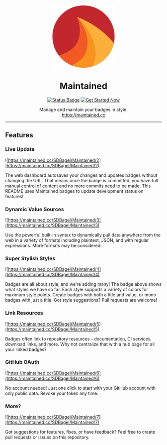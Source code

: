 <p align="center"><a href="https://maintained.cc" target="_blank" rel="noopener noreferrer"><img width="200" src="app/img/favicon.png" alt="Maintained logo"></a></p>
<h1 align="center">Maintained</h1>
<p align="center">
  <a href="https://maintained.cc"><img src="https://maintained.cc/SDBagel/Maintained/0" alt="Status Badge"></a>
  <a href="https://maintained.cc"><img src="https://maintained.cc/SDBagel/Maintained/1" alt="Get Started Now"></a>
</p>
<p align="center">
  Manage and maintain your badges in style.
  <br>
  <a href="https://maintained.cc">https://maintained.cc</a>
</p>
<hr>

## Features

### Live Update
![https://maintained.cc/SDBagel/Maintained/2](https://maintained.cc/SDBagel/Maintained/2)

The web dashboard autosaves your changes and updates badges without changing the URL. That means once the badge is committed, you have full manual control of content and no more commits need to be made. This README uses Maintained badges to update development status on features!

### Dynamic Value Sources
![https://maintained.cc/SDBagel/Maintained/3](https://maintained.cc/SDBagel/Maintained/3)

Use the powerful built-in syntax to dynamically pull data anywhere from the web in a variety of formats including plaintext, JSON, and with regular expressions. More formats may be considered.

### Super Stylish Styles
![https://maintained.cc/SDBagel/Maintained/4](https://maintained.cc/SDBagel/Maintained/4)

Badges are all about style, and we're adding many! The badge above shows what styles we have so far. Each style supports a variety of colors for maximum style points. Create badges with both a title and value, or mono badges with just a title. Got style suggestions? Pull requests are welcome!

### Link Resources
![https://maintained.cc/SDBagel/Maintained/5](https://maintained.cc/SDBagel/Maintained/5)

Badges often link to repository resources - documentation, CI services, download links, and more. Why not centralize that with a hub page for all your linked badges?

### GitHub OAuth
![https://maintained.cc/SDBagel/Maintained/6](https://maintained.cc/SDBagel/Maintained/6)

No account needed! Just one click to start with your GitHub account with only public data. Revoke your token any time.

### More?
![https://maintained.cc/SDBagel/Maintained/7](https://maintained.cc/SDBagel/Maintained/7)

Got suggestions for features, fixes, or have feedback? Feel free to create pull requests or issues on this repository.

